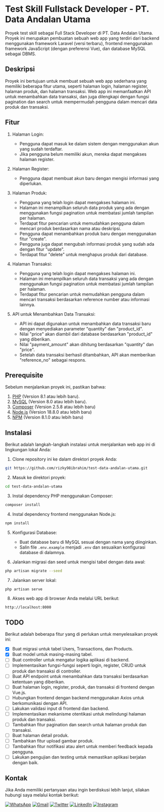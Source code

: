# Test Skill Fullstack Developer - PT. Data Andalan Utama

Proyek test skill sebagai Full Stack Developer di PT. Data Andalan Utama. Proyek ini merupakan pembuatan sebuah web app yang terdiri dari backend menggunakan framework Laravel (versi terbaru), frontend menggunakan framework JavaScript (dengan preferensi Vue), dan database MySQL sebagai DBMS.

## Deskripsi

Proyek ini bertujuan untuk membuat sebuah web app sederhana yang memiliki beberapa fitur utama, seperti halaman login, halaman register, halaman produk, dan halaman transaksi. Web app ini memanfaatkan API untuk menambahkan data transaksi, dan juga dilengkapi dengan fungsi pagination dan search untuk mempermudah pengguna dalam mencari data produk dan transaksi.

## Fitur

1. Halaman Login:

    - Pengguna dapat masuk ke dalam sistem dengan menggunakan akun yang sudah terdaftar.
    - Jika pengguna belum memiliki akun, mereka dapat mengakses halaman register.

2. Halaman Register:

    - Pengguna dapat membuat akun baru dengan mengisi informasi yang diperlukan.

3. Halaman Produk:

    - Pengguna yang telah login dapat mengakses halaman ini.
    - Halaman ini menampilkan seluruh data produk yang ada dengan menggunakan fungsi pagination untuk membatasi jumlah tampilan per halaman.
    - Terdapat fitur pencarian untuk memudahkan pengguna dalam mencari produk berdasarkan nama atau deskripsi.
    - Pengguna dapat menambahkan produk baru dengan menggunakan fitur "create".
    - Pengguna juga dapat mengubah informasi produk yang sudah ada dengan fitur "update".
    - Terdapat fitur "delete" untuk menghapus produk dari database.

4. Halaman Transaksi:

    - Pengguna yang telah login dapat mengakses halaman ini.
    - Halaman ini menampilkan seluruh data transaksi yang ada dengan menggunakan fungsi pagination untuk membatasi jumlah tampilan per halaman.
    - Terdapat fitur pencarian untuk memudahkan pengguna dalam mencari transaksi berdasarkan reference number atau informasi lainnya.

5. API untuk Menambahkan Data Transaksi:
    - API ini dapat digunakan untuk menambahkan data transaksi baru dengan menyediakan parameter "quantity" dan "product_id".
    - Nilai "price" akan diambil dari database berdasarkan "product_id" yang diberikan.
    - Nilai "payment_amount" akan dihitung berdasarkan "quantity" dan "price".
    - Setelah data transaksi berhasil ditambahkan, API akan memberikan "reference_no" sebagai respons.

## Prerequisite

Sebelum menjalankan proyek ini, pastikan bahwa:

1. [PHP](https://www.php.net/) (Version 8.1 atau lebih baru).
2. [MySQL](https://www.mysql.com/) (Version 8.0 atau lebih baru).
3. [Composer](https://getcomposer.org/) (Version 2.5.8 atau lebih baru)
4. [Node.js](https://nodejs.org/) (Version 18.8.0 atau lebih baru)
5. [NPM](https://www.npmjs.com/) (Version 8.1.0 atau lebih baru)

## Instalasi

Berikut adalah langkah-langkah instalasi untuk menjalankan web app ini di lingkungan lokal Anda:

1. Clone repository ini ke dalam direktori proyek Anda:

```bash
git https://github.com/rizky98ibrahim/test-data-andalan-utama.git
```

2. Masuk ke direktori proyek:

```bash
cd test-data-andalan-utama
```

3. Instal dependency PHP menggunakan Composer:

```bash
composer install
```

4. Instal dependency frontend menggunakan Node.js:

```bash
npm install
```

5. Konfigurasi Database:

    - Buat database baru di MySQL sesuai dengan nama yang diinginkan.
    - Salin file `.env.example` menjadi `.env` dan sesuaikan konfigurasi database di dalamnya.

6. Jalankan migrasi dan seed untuk mengisi tabel dengan data awal:

```bash
php artisan migrate --seed
```

7. Jalankan server lokal:

```bash
php artisan serve
```

8. Akses web app di browser Anda melalui URL berikut:

```
http://localhost:8000
```

## TODO

Berikut adalah beberapa fitur yang di perlukan untuk menyelesaikan proyek ini:

-   [x] Buat migrasi untuk tabel Users, Transactions, dan Products.
-   [x] Buat model untuk masing-masing tabel.
-   [ ] Buat controller untuk mengatur logika aplikasi di backend.
-   [ ] Implementasikan fungsi-fungsi seperti login, register, CRUD untuk produk dan transaksi di controller.
-   [ ] Buat API endpoint untuk menambahkan data transaksi berdasarkan ketentuan yang diberikan.
-   [ ] Buat halaman login, register, produk, dan transaksi di frontend dengan Vue.js.
-   [ ] Hubungkan frontend dengan backend menggunakan Axios untuk berkomunikasi dengan API.
-   [ ] Lakukan validasi input di frontend dan backend.
-   [ ] Implementasikan mekanisme otentikasi untuk melindungi halaman produk dan transaksi.
-   [ ] Tambahkan fitur pagination dan search untuk halaman produk dan transaksi.
-   [ ] Buat halaman detail produk.
-   [ ] Tambahkan fitur upload gambar produk.
-   [ ] Tambahkan fitur notifikasi atau alert untuk memberi feedback kepada pengguna.
-   [ ] Lakukan pengujian dan testing untuk memastikan aplikasi berjalan dengan baik.

## Kontak

Jika Anda memiliki pertanyaan atau ingin berdiskusi lebih lanjut, silakan hubungi saya melalui kontak berikut:

[![WhatsApp](https://img.shields.io/badge/WhatsApp-25D366?style=for-the-badge&logo=whatsapp&logoColor=white)](https://wa.me/6287808740020)
[![Gmail](https://img.shields.io/badge/Gmail-D14836?style=for-the-badge&logo=gmail&logoColor=white)](mailto:rizky98ibrahim@gmail.com)
[![Twitter](https://img.shields.io/badge/Twitter-1DA1F2?style=for-the-badge&logo=twitter&logoColor=white)](https://twitter.com/rizky98ibrahim)
[![LinkedIn](https://img.shields.io/badge/LinkedIn-0077B5?style=for-the-badge&logo=linkedin&logoColor=white)](https://www.linkedin.com/in/rizky98ibrahim/)
[![Instagram](https://img.shields.io/badge/Instagram-E4405F?style=for-the-badge&logo=instagram&logoColor=white)](https://instagram.com/rizky98ibrahim)
